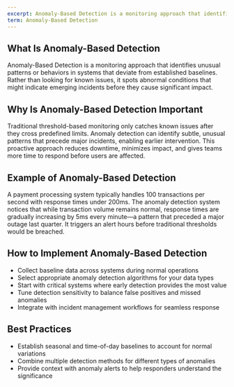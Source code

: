 ```yaml
---
excerpt: Anomaly-Based Detection is a monitoring approach that identifies unusual patterns or behaviors in systems that deviate from established baselines.
term: Anomaly-Based Detection
---
```

## What Is Anomaly-Based Detection

Anomaly-Based Detection is a monitoring approach that identifies unusual patterns or behaviors in systems that deviate from established baselines. Rather than looking for known issues, it spots abnormal conditions that might indicate emerging incidents before they cause significant impact.

## Why Is Anomaly-Based Detection Important

Traditional threshold-based monitoring only catches known issues after they cross predefined limits. Anomaly detection can identify subtle, unusual patterns that precede major incidents, enabling earlier intervention. This proactive approach reduces downtime, minimizes impact, and gives teams more time to respond before users are affected.

## Example of Anomaly-Based Detection

A payment processing system typically handles 100 transactions per second with response times under 200ms. The anomaly detection system notices that while transaction volume remains normal, response times are gradually increasing by 5ms every minute—a pattern that preceded a major outage last quarter. It triggers an alert hours before traditional thresholds would be breached.

## How to Implement Anomaly-Based Detection

- Collect baseline data across systems during normal operations
- Select appropriate anomaly detection algorithms for your data types
- Start with critical systems where early detection provides the most value
- Tune detection sensitivity to balance false positives and missed anomalies
- Integrate with incident management workflows for seamless response

## Best Practices

- Establish seasonal and time-of-day baselines to account for normal variations
- Combine multiple detection methods for different types of anomalies
- Provide context with anomaly alerts to help responders understand the significance